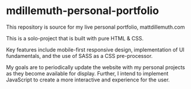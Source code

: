 # mdillemuth-personal-portfolio

This repository is source for my live personal portfolio, mattdillemuth.com

This is a solo-project that is built with pure HTML & CSS. 

Key features include mobile-first responsive design, implementation of UI fundamentals, and the use of SASS as a CSS pre-processor. 

My goals are to periodically update the website with my personal projects as they become available for display. Further, I intend to implement JavaScript to create a more interactive and experience for the user. 
